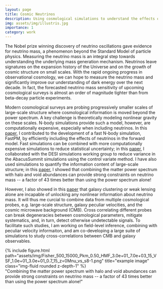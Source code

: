 ```yaml
---
layout: page
title: Cosmic Neutrinos
description: Using cosmological simulations to understand the effects on neutrino mass on cosmic structure
img: assets/img/illustris.jpg
importance: 1
category: work
---
```


The Nobel prize winning discovery of neutrino oscillations gave evidence for neutrino mass, a phenomenon beyond the Standard Model of particle physics. Measuring the neutrino mass is an integral step towards understanding the underlying mass generation mechanism. Neutrinos leave signatures on the expansion history of the Universe and on the growth of cosmic structure on small scales. With the rapid ongoing progress in observational cosmology, we can hope to measure the neutrino mass and significantly improve our understanding of dark energy over the next decade. In fact, the forecasted neutrino mass sensitivity of upcoming cosmological surveys is almost an order of magnitude tighter than from beta-decay particle experiments.

Modern cosmological surveys are probing progressively smaller scales of large-scale structure where cosmological information is moved beyond the power spectrum. A key challenge is theoretically modeling nonlinear gravity on these scales. N-body simulations provide such a model, however, are computationally expensive, especially when including neutrinos. In this <a href="https://doi.org/10.1088/1475-7516/2021/01/016">paper</a>, I contributed to the development of a fast N-body simulation, FastPM, by efficiently including the effects of neutrinos in the forward model. Fast simulations can be combined with more computationally expensive simulations to reduce statistical uncertainty; in this <a href="https://doi.org/10.1093/mnras/stac1501">paper</a>, I collaborated with the DESI simulations working group to reduce variance in the AbacusSummit simulations using the control variate method.
I have also used simulations to quantify the information content of large-scale structure; in this <a href="https://doi.org/10.3847/1538-4357/ac0e91">paper</a>, I showed that combining the matter power spectrum with halo and void abundances can provide strong constraints on neutrino mass -- a factor of 43 times better than using the power spectrum alone!

However, I also showed in this <a href="https://doi.org/10.1103/PhysRevD.105.123510">paper</a> that galaxy clustering or weak lensing alone are incapable of unlocking any nonlinear information about neutrino mass. It will thus me curcial to combine data from multiple cosmological probes, e.g. large-scale structure, galaxy peculiar velocities, and the cosmic microwave background (CMB).
Cross correlating different probes can break degeneracies between cosmological parameters, mitigate systematics, and, in turn, detect otherwise undetectable signals.
To facilitate such studies, I am working on field-level inference, combining with peculiar velocity informaiton, and am co-developing a large suite of simulations to study cross-correlations between CMB and galaxy observables.

<div class="row">
    <div class="col-sm mt-3 mt-md-0">
        {% include figure.html path="assets/img/Fisher_500_15000_Pkm_0.50_HMF_3.0e+01_7.0e+03_15_VSF_1.0e+01_3.0e+01_0.7_15_z=0Mnu_vs_s8-1.png" title="example image" class="img-fluid rounded z-depth-1" %}
    </div>
</div>
<div class="caption">
   "Combining the matter power spectrum with halo and void abundances can provide strong constraints on neutrino mass -- a factor of 43 times better than using the power spectrum alone!"
</div>
